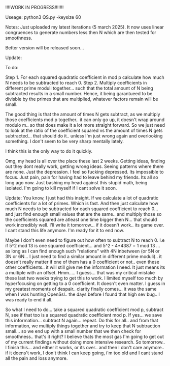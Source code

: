!!!!WORK IN PROGRESS!!!!!!!

Useage: python3 QS.py -keysize 60

Notes: Just uploaded my latest iterations (5 march 2025). It now uses linear congruences to generate numbers less then N which are then tested for smoothness.

Better version will be released soon...

Update:

To do:

Step 1. For each squared quadratic coefficient in mod p calculate how much N needs to be subtracted to reach 0. 
Step 2. Multiply coefficients in different prime moduli together... such that the total amount of N being subtracted results in a small number. Hence, it being garantueed to be divisble by the primes that are multiplied, whatever factors remain will be small. 

The good thing is that the amount of times N gets subtract, as we multiply those coefficients mod p together.. it can only go up, it doesn't wrap around modulo m.. so that does make it a lot more straight forward. So we just need to look at the ratio of the coefficient squared vs the amount of times N gets subtracted... that should do it.. unless I'm just wrong again and overlooking something. I don't seem to be very sharp mentally lately.

I think this is the only way to do it quickly. 

Omg, my head is all over the place these last 2 weeks. Getting ideas, finding out they dont really work, getting wrong ideas. Seeing patterns where there are none. Just the depression. I feel so fucking depressed. Its impossible to focus. Just pain, pain for having had to leave behind my friends. Its all so long ago now. Just bashing my head against this stupid math, being isolated. I'm going to kill myself if I cant solve it soon.

Update: You know, I just had this insight. If we calculate a lot of quadratic coefficients for a lot of primes. Which is fast. And then just calculate how much N needs to be subtracted for each squared coefficient to reach 0... and just find enough small values that are the same.. and multiply those so the coefficients squared are atleast one time bigger then N... that should work incredibly well. 
I'll write it tomorrow... if it doesn't work.. its game over. I cant stand this life anymore. I'm ready for it to end now.

Maybe I don't even need to figure out how often to subtract N to reach 0. 
I.e if 5^2 mod 13 is one squared coefficient... and 5^2 - 4*4387 = 1 mod 13 ... as long as I can find enough such "relations" with 4N inbetween (or 5N or 3N or 6N... I just need to find a similar amount in different prime moduli).. it doesn't really matter if one of them has a 0 coefficient or not..  even these other coefficients.. it will still give me the information I need. It just means its a multiple with an offset. Hmm..... I guess... that was my critical mistake these last two weeks trying to get this to work. I limited myself too much by hyperfocusing on getting to a 0 coefficient. It doesn't even matter. 
I guess in my greatest moments of despair.. clarity finally comes... it was the same when I was hunting OpenSsl.. the days before I found that high sev bug.. I was ready to end it all.

So what I need to do... take a squared quadratic coefficient mod p, subtract N, see if that too is a squared quadratic coefficient mod p. If yes... we save this information... subtract N again... repeat. Do this for all.. and from that information, we multiply things together and try to keep that N subtraction small... so we end up with a small number that we then check for smoothness.. that's it right? I believe thats the most gas I'm going to get out of my current findings without doing more intensive research. So tomorrow.. I finish this... and either it works, or its over.. and then I don't care anymore.. if it doens't work, I don't think I can keep going, i'm too old and I cant stand all the pain and loss anymore.
